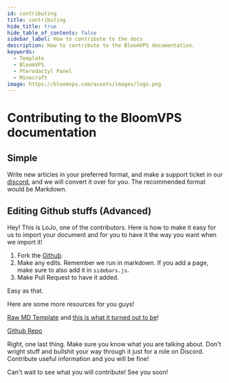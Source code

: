 ```yaml
---
id: contributing
title: contributing
hide_title: true
hide_table_of_contents: false
sidebar_label: How to contribute to the docs
description: How to contribute to the BloomVPS documentation.
keywords:
  - Template
  - BloomVPS
  - Pterodactyl Panel
  - Minecraft
image: https://bloomvps.com/assets/images/logo.png
---
```

# Contributing to the BloomVPS documentation

## Simple
Write new articles in your preferred format, and make a support ticket in our [discord](https://discord.com/invite/2QxW8QY), and we will convert it over for you. The recommended format would be Markdown.

## Editing Github stuffs (Advanced)
Hey! This is LoJo, one of the contributors. Here is how to make it easy for us to import your document and for you to have it the way you want when we import it!

1. Fork the [Github](https://github.com/Billy-Bloom/BloomDocs).
2. Make any edits. Remember we run in markdown. If you add a page, make sure to also add it in `sidebars.js`. 
3. Make Pull Request to have it added. 

Easy as that.

Here are some more resources for you guys!

[Raw MD Template](https://raw.githubusercontent.com/Billy-Bloom/BloomDocs/master/docs/template.md) and [this is what it turned out to be](https://docs.bloomvps.com/template/)! 

[Github Repo](https://github.com/billy-bloom/bloomdocs)

Right, one last thing. Make sure you know what you are talking about. Don't wright stuff and bullshit your way through it just for a role on Discord. Contribute useful information and you will be fine!

Can't wait to see what you will contribute! See you soon!